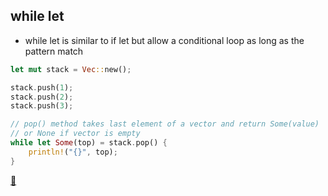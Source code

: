 ## while let

* while let is similar to if let but allow a conditional loop as long as the pattern match

```rust
let mut stack = Vec::new();

stack.push(1);
stack.push(2);
stack.push(3);

// pop() method takes last element of a vector and return Some(value)
// or None if vector is empty
while let Some(top) = stack.pop() {
    println!("{}", top);
}
```

[📒](https://doc.rust-lang.org/book/ch18-01-all-the-places-for-patterns.html#while-let-conditional-loops)